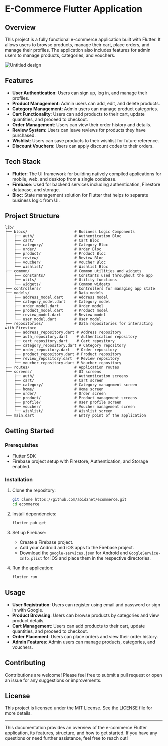# E-Commerce Flutter Application

## Overview

This project is a fully functional e-commerce application built with Flutter. It allows users to browse products, manage their cart, place orders, and manage their profiles. The application also includes features for admin users to manage products, categories, and vouchers.

![Untitled design](https://github.com/user-attachments/assets/10472dbe-c77c-49e2-9497-ae539b334e98)


## Features

- **User Authentication**: Users can sign up, log in, and manage their profiles.
- **Product Management**: Admin users can add, edit, and delete products.
- **Category Management**: Admin users can manage product categories.
- **Cart Functionality**: Users can add products to their cart, update quantities, and proceed to checkout.
- **Order Management**: Users can view their order history and details.
- **Review System**: Users can leave reviews for products they have purchased.
- **Wishlist**: Users can save products to their wishlist for future reference.
- **Discount Vouchers**: Users can apply discount codes to their orders.

## Tech Stack

- **Flutter**: The UI framework for building natively compiled applications for mobile, web, and desktop from a single codebase.
- **Firebase**: Used for backend services including authentication, Firestore database, and storage.
- **Bloc**: State management solution for Flutter that helps to separate business logic from UI.

## Project Structure

```
lib/
├── blocs/                     # Business Logic Components
│   ├── auth/                  # Authentication Bloc
│   ├── cart/                  # Cart Bloc
│   ├── category/              # Category Bloc
│   ├── order/                 # Order Bloc
│   ├── product/               # Product Bloc
│   ├── review/                # Review Bloc
│   ├── voucher/               # Voucher Bloc
│   └── wishlist/              # Wishlist Bloc
├── common/                    # Common utilities and widgets
│   ├── constants/             # Constants used throughout the app
│   ├── utils/                 # Utility functions
│   └── widgets/               # Common widgets
├── controllers/               # Controllers for managing app state
├── models/                    # Data models
│   ├── address_model.dart     # Address model
│   ├── category_model.dart    # Category model
│   ├── order_model.dart       # Order model
│   ├── product_model.dart     # Product model
│   ├── review_model.dart      # Review model
│   └── user_model.dart        # User model
├── repositories/              # Data repositories for interacting with Firestore
│   ├── address_repository.dart # Address repository
│   ├── auth_repository.dart    # Authentication repository
│   ├── cart_repository.dart    # Cart repository
│   ├── category_repository.dart # Category repository
│   ├── order_repository.dart   # Order repository
│   ├── product_repository.dart # Product repository
│   ├── review_repository.dart  # Review repository
│   └── voucher_repository.dart # Voucher repository
├── routes/                    # Application routes
├── screens/                   # UI screens
│   ├── auth/                  # Authentication screens
│   ├── cart/                  # Cart screen
│   ├── category/              # Category management screen
│   ├── home/                  # Home screen
│   ├── order/                 # Order screen
│   ├── product/               # Product management screens
│   ├── profile/               # User profile screen
│   ├── voucher/               # Voucher management screen
│   └── wishlist/              # Wishlist screen
└── main.dart                  # Entry point of the application
```

## Getting Started

### Prerequisites

- Flutter SDK
- Firebase project setup with Firestore, Authentication, and Storage enabled.

### Installation

1. Clone the repository:
   ```bash
   git clone https://github.com/abid2net/ecommerce.git
   cd ecommerce
   ```

2. Install dependencies:
   ```bash
   flutter pub get
   ```

3. Set up Firebase:
   - Create a Firebase project.
   - Add your Android and iOS apps to the Firebase project.
   - Download the `google-services.json` for Android and `GoogleService-Info.plist` for iOS and place them in the respective directories.

4. Run the application:
   ```bash
   flutter run
   ```

## Usage

- **User Registration**: Users can register using email and password or sign in with Google.
- **Product Browsing**: Users can browse products by categories and view product details.
- **Cart Management**: Users can add products to their cart, update quantities, and proceed to checkout.
- **Order Placement**: Users can place orders and view their order history.
- **Admin Features**: Admin users can manage products, categories, and vouchers.

## Contributing

Contributions are welcome! Please feel free to submit a pull request or open an issue for any suggestions or improvements.

## License

This project is licensed under the MIT License. See the LICENSE file for more details.

---

This documentation provides an overview of the e-commerce Flutter application, its features, structure, and how to get started. If you have any questions or need further assistance, feel free to reach out!
